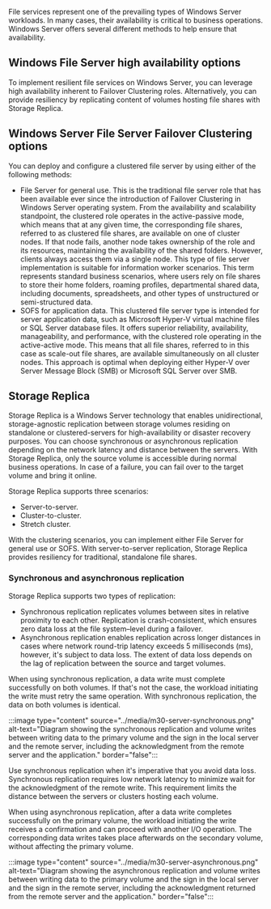 File services represent one of the prevailing types of Windows Server workloads. In many cases, their availability is critical to business operations. Windows Server offers several different methods to help ensure that availability.

## Windows File Server high availability options

To implement resilient file services on Windows Server, you can leverage high availability inherent to Failover Clustering roles. Alternatively, you can provide resiliency by replicating content of volumes hosting file shares with Storage Replica.

## Windows Server File Server Failover Clustering options

You can deploy and configure a clustered file server by using either of the following methods:

- File Server for general use. This is the traditional file server role that has been available ever since the introduction of Failover Clustering in Windows Server operating system. From the availability and scalability standpoint, the clustered role operates in the active-passive mode, which means that at any given time, the corresponding file shares, referred to as clustered file shares, are available on one of cluster nodes. If that node fails, another node takes ownership of the role and its resources, maintaining the availability of the shared folders. However, clients always access them via a single node. This type of file server implementation is suitable for information worker scenarios. This term represents standard business scenarios, where users rely on file shares to store their home folders, roaming profiles, departmental shared data, including documents, spreadsheets, and other types of unstructured or semi-structured data.
- SOFS for application data. This clustered file server type is intended for server application data, such as Microsoft Hyper-V virtual machine files or SQL Server database files. It offers superior reliability, availability, manageability, and performance, with the clustered role operating in the active-active mode. This means that all file shares, referred to in this case as scale-out file shares, are available simultaneously on all cluster nodes. This approach is optimal when deploying either Hyper-V over Server Message Block (SMB) or Microsoft SQL Server over SMB.

## Storage Replica

Storage Replica is a Windows Server technology that enables unidirectional, storage-agnostic replication between storage volumes residing on standalone or clustered-servers for high-availability or disaster recovery purposes. You can choose synchronous or asynchronous replication depending on the network latency and distance between the servers. With Storage Replica, only the source volume is accessible during normal business operations. In case of a failure, you can fail over to the target volume and bring it online.

Storage Replica supports three scenarios:

- Server-to-server.
- Cluster-to-cluster.
- Stretch cluster.

With the clustering scenarios, you can implement either File Server for general use or SOFS. With server-to-server replication, Storage Replica provides resiliency for traditional, standalone file shares.

### Synchronous and asynchronous replication

Storage Replica supports two types of replication:

- Synchronous replication replicates volumes between sites in relative proximity to each other. Replication is crash-consistent, which ensures zero data loss at the file system–level during a failover.
- Asynchronous replication enables replication across longer distances in cases where network round-trip latency exceeds 5 milliseconds (ms), however, it's subject to data loss. The extent of data loss depends on the lag of replication between the source and target volumes.

When using synchronous replication, a data write must complete successfully on both volumes. If that's not the case, the workload initiating the write must retry the same operation. With synchronous replication, the data on both volumes is identical.

:::image type="content" source="../media/m30-server-synchronous.png" alt-text="Diagram showing the synchronous replication and volume writes between writing data to the primary volume and the sign in the local server and the remote server, including the acknowledgment from the remote server and the application." border="false":::

Use synchronous replication when it's imperative that you avoid data loss. Synchronous replication requires low network latency to minimize wait for the acknowledgment of the remote write. This requirement limits the distance between the servers or clusters hosting each volume.

When using asynchronous replication, after a data write completes successfully on the primary volume, the workload initiating the write receives a confirmation and can proceed with another I/O operation. The corresponding data writes takes place afterwards on the secondary volume, without affecting the primary volume.

:::image type="content" source="../media/m30-server-asynchronous.png" alt-text="Diagram showing the asynchronous replication and volume writes between writing data to the primary volume and the sign in the local server and the sign in the remote server, including the acknowledgment returned from the remote server and the application." border="false":::
